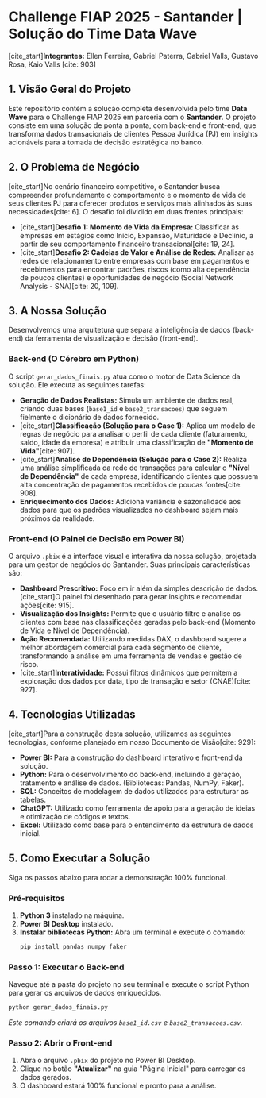 # Challenge FIAP 2025 - Santander | Solução do Time Data Wave

[cite_start]**Integrantes:** Ellen Ferreira, Gabriel Paterra, Gabriel Valls, Gustavo Rosa, Kaio Valls [cite: 903]

## 1. Visão Geral do Projeto

Este repositório contém a solução completa desenvolvida pelo time **Data Wave** para o Challenge FIAP 2025 em parceria com o **Santander**. O projeto consiste em uma solução de ponta a ponta, com back-end e front-end, que transforma dados transacionais de clientes Pessoa Jurídica (PJ) em insights acionáveis para a tomada de decisão estratégica no banco.

## 2. O Problema de Negócio

[cite_start]No cenário financeiro competitivo, o Santander busca compreender profundamente o comportamento e o momento de vida de seus clientes PJ para oferecer produtos e serviços mais alinhados às suas necessidades[cite: 6]. O desafio foi dividido em duas frentes principais:

* [cite_start]**Desafio 1: Momento de Vida da Empresa:** Classificar as empresas em estágios como Início, Expansão, Maturidade e Declínio, a partir de seu comportamento financeiro transacional[cite: 19, 24].
* [cite_start]**Desafio 2: Cadeias de Valor e Análise de Redes:** Analisar as redes de relacionamento entre empresas com base em pagamentos e recebimentos para encontrar padrões, riscos (como alta dependência de poucos clientes) e oportunidades de negócio (Social Network Analysis - SNA)[cite: 20, 109].

## 3. A Nossa Solução

Desenvolvemos uma arquitetura que separa a inteligência de dados (back-end) da ferramenta de visualização e decisão (front-end).

### Back-end (O Cérebro em Python)

O script `gerar_dados_finais.py` atua como o motor de Data Science da solução. Ele executa as seguintes tarefas:
* **Geração de Dados Realistas:** Simula um ambiente de dados real, criando duas bases (`base1_id` e `base2_transacoes`) que seguem fielmente o dicionário de dados fornecido.
* [cite_start]**Classificação (Solução para o Case 1):** Aplica um modelo de regras de negócio para analisar o perfil de cada cliente (faturamento, saldo, idade da empresa) e atribuir uma classificação de **"Momento de Vida"**[cite: 907].
* [cite_start]**Análise de Dependência (Solução para o Case 2):** Realiza uma análise simplificada da rede de transações para calcular o **"Nível de Dependência"** de cada empresa, identificando clientes que possuem alta concentração de pagamentos recebidos de poucas fontes[cite: 908].
* **Enriquecimento dos Dados:** Adiciona variância e sazonalidade aos dados para que os padrões visualizados no dashboard sejam mais próximos da realidade.

### Front-end (O Painel de Decisão em Power BI)

O arquivo `.pbix` é a interface visual e interativa da nossa solução, projetada para um gestor de negócios do Santander. Suas principais características são:
* **Dashboard Prescritivo:** Foco em ir além da simples descrição de dados. [cite_start]O painel foi desenhado para gerar insights e recomendar ações[cite: 915].
* **Visualização dos Insights:** Permite que o usuário filtre e analise os clientes com base nas classificações geradas pelo back-end (Momento de Vida e Nível de Dependência).
* **Ação Recomendada:** Utilizando medidas DAX, o dashboard sugere a melhor abordagem comercial para cada segmento de cliente, transformando a análise em uma ferramenta de vendas e gestão de risco.
* [cite_start]**Interatividade:** Possui filtros dinâmicos que permitem a exploração dos dados por data, tipo de transação e setor (CNAE)[cite: 927].

## 4. Tecnologias Utilizadas

[cite_start]Para a construção desta solução, utilizamos as seguintes tecnologias, conforme planejado em nosso Documento de Visão[cite: 929]:
* **Power BI:** Para a construção do dashboard interativo e front-end da solução.
* **Python:** Para o desenvolvimento do back-end, incluindo a geração, tratamento e análise de dados. (Bibliotecas: Pandas, NumPy, Faker).
* **SQL:** Conceitos de modelagem de dados utilizados para estruturar as tabelas.
* **ChatGPT:** Utilizado como ferramenta de apoio para a geração de ideias e otimização de códigos e textos.
* **Excel:** Utilizado como base para o entendimento da estrutura de dados inicial.

## 5. Como Executar a Solução

Siga os passos abaixo para rodar a demonstração 100% funcional.

### Pré-requisitos
1.  **Python 3** instalado na máquina.
2.  **Power BI Desktop** instalado.
3.  **Instalar bibliotecas Python:** Abra um terminal e execute o comando:
    ```bash
    pip install pandas numpy faker
    ```

### Passo 1: Executar o Back-end
Navegue até a pasta do projeto no seu terminal e execute o script Python para gerar os arquivos de dados enriquecidos.

```bash
python gerar_dados_finais.py
```
*Este comando criará os arquivos `base1_id.csv` e `base2_transacoes.csv`.*

### Passo 2: Abrir o Front-end
1.  Abra o arquivo `.pbix` do projeto no Power BI Desktop.
2.  Clique no botão **"Atualizar"** na guia "Página Inicial" para carregar os dados gerados.
3.  O dashboard estará 100% funcional e pronto para a análise.